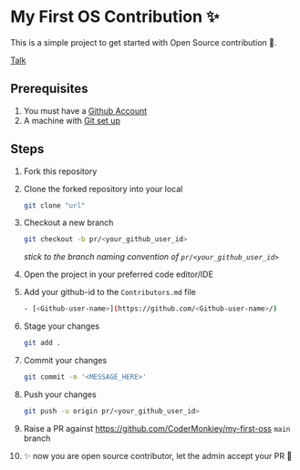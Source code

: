 # My First OS Contribution ✨

This is a simple project to get started with Open Source contribution 🚀.

[Talk](https://codermonkey.notion.site/My-First-PR-on-GitHub-c7c632e7006d46cf900c4cc88887a444)

## Prerequisites

1. You must have a [Github Account](https://docs.github.com/en/get-started/signing-up-for-github/signing-up-for-a-new-github-account)
2. A machine with [Git set up](https://docs.github.com/en/get-started/quickstart/set-up-git)

## Steps

1. Fork this repository

2. Clone the forked repository into your local
   ```bash
   git clone "url"
   ```

3. Checkout a new branch
   ```bash
   git checkout -b pr/<your_github_user_id>
   ```

   _stick to the branch naming convention of `pr/<your_github_user_id>`_

4. Open the project in your preferred code editor/IDE

5. Add your github-id to the `Contributors.md` file
   ```bash
   - [<Github-user-name>](https://github.com/<Github-user-name>/)
   ```

6. Stage your changes
   ```bash
   git add .
   ```

7. Commit your changes
   ```bash
   git commit -m '<MESSAGE_HERE>'
   ```

8. Push your changes
   ```bash
   git push -u origin pr/<your_github_user_id>
   ```

9. Raise a PR against https://github.com/CoderMonkiey/my-first-oss `main` branch

10. ✨ now you are open source contributor, let the admin accept your PR 🚀
